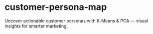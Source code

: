 # customer-persona-map
Uncover actionable customer personas with K‑Means &amp; PCA — visual insights for smarter marketing.
